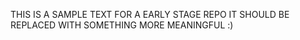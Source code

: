 THIS IS A SAMPLE TEXT FOR A EARLY STAGE REPO
IT SHOULD BE REPLACED WITH SOMETHING MORE MEANINGFUL :)
